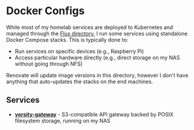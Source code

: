 # Docker Configs

While most of my homelab services are deployed to Kubernetes and managed through the [Flux directory](../flux/), I run some services using standalone Docker Compose stacks. This is typically done to:

- Run services on specific devices (e.g., Raspberry Pi)
- Access particular hardware directly (e.g., direct storage on my NAS without going through NFS)

Renovate will update image versions in this directory, however I don't have anything that auto-updates the stacks on the end machines.

## Services

- **[versity-gateway](./versity-gateway/)** - S3-compatible API gateway backed by POSIX filesystem storage, running on my NAS
